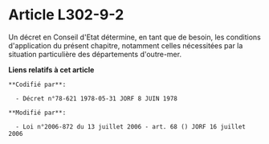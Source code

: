 # Article L302-9-2

Un décret en Conseil d'Etat détermine, en tant que de besoin, les conditions d'application du présent chapitre, notamment
celles nécessitées par la situation particulière des départements d'outre-mer.

**Liens relatifs à cet article**

	**Codifié par**:

	  - Décret n°78-621 1978-05-31 JORF 8 JUIN 1978

	**Modifié par**:

	  - Loi n°2006-872 du 13 juillet 2006 - art. 68 () JORF 16 juillet 2006
